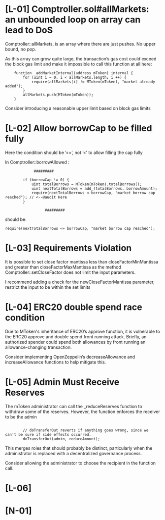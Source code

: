 # [L-01] Comptroller.sol#allMarkets: an unbounded loop on array can lead to DoS

Comptroller::allMarkets, is an array where there are just pushes. No upper bound, no pop.

As this array can grow quite large, the transaction’s gas cost could exceed the block gas limit and make it impossible to call this function at all here:

```solidity
    function _addMarketInternal(address mToken) internal {
        for (uint i = 0; i < allMarkets.length; i ++) {
            require(allMarkets[i] != MToken(mToken), "market already added");
        }
        allMarkets.push(MToken(mToken));
    }
```

Consider introducing a reasonable upper limit based on block gas limits

# [L-02] Allow borrowCap to be filled fully
Here the condition should be ’<=’, not ’<’ to allow filling the cap fully

In Comptroller::borrowAllowed :
```solidity
             #########

        if (borrowCap != 0) {
            uint totalBorrows = MToken(mToken).totalBorrows();
            uint nextTotalBorrows = add_(totalBorrows, borrowAmount);
            require(nextTotalBorrows < borrowCap, "market borrow cap reached"); // <--@audit Here
        }
           
                  #########

```

should be:
```solidity
require(nextTotalBorrows <= borrowCap, "market borrow cap reached");
```

# [L-03] Requirements Violation

It is possible to set close factor mantissa less than closeFactorMinMantissa and greater than closeFactorMaxMantissa as the method Comptroller::setCloseFactor does not limit the input parameters.

I recommend adding a check for the newCloseFactorMantissa parameter, restrict the input to be within the set limits

# [L-04] ERC20 double spend race condition

Due to MToken's inheritance of ERC20’s approve function, it is vulnerable to the ERC20 approve and double spend front running attack. Briefly, an authorized spender could spend both allowances by front running an allowance-changing transaction. 

Consider implementing OpenZeppelin’s decreaseAllowance and increaseAllowance functions to help mitigate this.

# [L-05] Admin Must Receive Reserves

The mToken  administrator can call the _reduceReserves function to withdraw some of the reserves. However, the function enforces the receiver to be the admin
```solidity

        // doTransferOut reverts if anything goes wrong, since we can't be sure if side effects occurred.
        doTransferOut(admin, reduceAmount);
```
 This merges roles that should probably be distinct, particularly when the administrator is replaced with a 
decentralized governance process.

Consider allowing the administrator to choose the recipient in the function call.

# [L-06] 



# [N-01] 